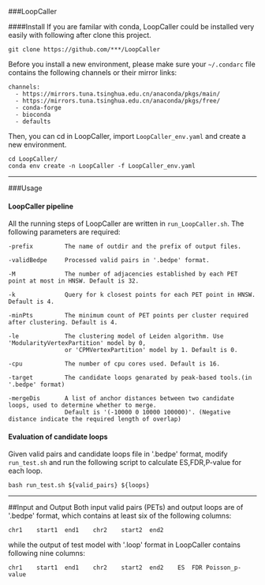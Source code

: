 ###LoopCaller


####Install
If you are familar with conda, LoopCaller could be installed very easily with following after clone this project.
```
git clone https://github.com/***/LoopCaller
```

Before you install a new environment, please make sure your `~/.condarc` file contains the following channels or their mirror
links:
```
channels:
  - https://mirrors.tuna.tsinghua.edu.cn/anaconda/pkgs/main/
  - https://mirrors.tuna.tsinghua.edu.cn/anaconda/pkgs/free/
  - conda-forge
  - bioconda
  - defaults
```
Then, you can cd in LoopCaller, import `LoopCaller_env.yaml` and create a new environment.
```
cd LoopCaller/
conda env create -n LoopCaller -f LoopCaller_env.yaml
```
---
###Usage

#### LoopCaller pipeline

All the running steps of LoopCaller are written in `run_LoopCaller.sh`.
The following parameters are required:
```
-prefix         The name of outdir and the prefix of output files.

-validBedpe     Processed valid pairs in '.bedpe' format.

-M              The number of adjacencies established by each PET point at most in HNSW. Default is 32.

-k              Query for k closest points for each PET point in HNSW. Default is 4.

-minPts         The minimum count of PET points per cluster required after clustering. Default is 4.

-le             The clustering model of Leiden algorithm. Use 'ModularityVertexPartition' model by 0, 
                or 'CPMVertexPartition' model by 1. Default is 0.

-cpu            The number of cpu cores used. Default is 16.

-target         The candidate loops genarated by peak-based tools.(in '.bedpe' format)

-mergeDis       A list of anchor distances between two candidate loops, used to determine whether to merge.
                Default is '(-10000 0 10000 100000)'. (Negative distance indicate the required length of overlap) 
```

#### Evaluation of candidate loops
Given valid pairs and candidate loops file in '.bedpe' format, modify `run_test.sh` and run the following script to calculate ES,FDR,P-value for each loop.
```
bash run_test.sh ${valid_pairs} ${loops}
```
---
##Input and Output
Both input valid pairs (PETs) and output loops are of '.bedpe' format, which contains at least six of the following columns:
```
chr1    start1  end1    chr2    start2  end2
```
while the output of test model with '.loop' format in LoopCaller contains following nine columns:
```
chr1	start1	end1	chr2	start2	end2	ES	FDR	Poisson_p-value
```

